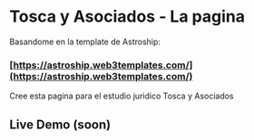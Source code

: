 # Tosca y Asociados - La pagina

Basandome en la template de Astroship:

### [https://astroship.web3templates.com/](https://astroship.web3templates.com/)

Cree esta pagina para el estudio juridico Tosca y Asociados

## Live Demo (soon)
